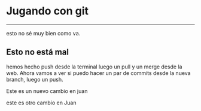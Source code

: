 # Jugando con git

---

esto no sé muy bien como va.

## Esto no está mal

hemos hecho push desde la terminal luego un pull y un merge desde la web.
Ahora vamos a ver si puedo hacer un par de commits desde la nueva branch, luego un push.

Este es un nuevo cambio en juan

este es otro cambio en Juan
